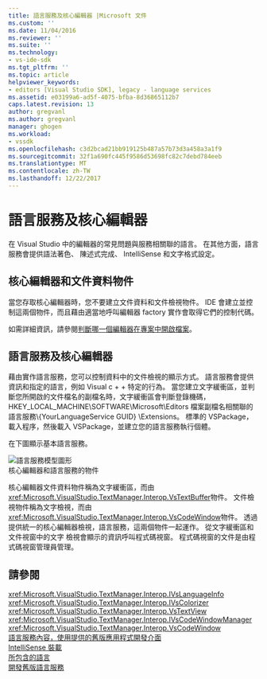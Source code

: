 ```yaml
---
title: 語言服務及核心編輯器 |Microsoft 文件
ms.custom: ''
ms.date: 11/04/2016
ms.reviewer: ''
ms.suite: ''
ms.technology:
- vs-ide-sdk
ms.tgt_pltfrm: ''
ms.topic: article
helpviewer_keywords:
- editors [Visual Studio SDK], legacy - language services
ms.assetid: e03199a6-ad5f-4075-bfba-8d36865112b7
caps.latest.revision: 13
author: gregvanl
ms.author: gregvanl
manager: ghogen
ms.workload:
- vssdk
ms.openlocfilehash: c3d2bcad21bb919125b487a57b73d3a458a3a1f9
ms.sourcegitcommit: 32f1a690fc445f9586d53698fc82c7debd784eeb
ms.translationtype: MT
ms.contentlocale: zh-TW
ms.lasthandoff: 12/22/2017
---
```

# <a name="language-services-and-the-core-editor"></a>語言服務及核心編輯器
在 Visual Studio 中的編輯器的常見問題與服務相關聯的語言。 在其他方面，語言服務會提供語法著色、 陳述式完成、 IntelliSense 和文字格式設定。  
  
## <a name="core-editors-and-document-data-objects"></a>核心編輯器和文件資料物件  
 當您存取核心編輯器時，您不要建立文件資料和文件檢視物件。 IDE 會建立並控制這兩個物件，而且藉由適當地呼叫編輯器 factory 實作會取得它們的控制代碼。  
  
 如需詳細資訊，請參閱[判斷哪一個編輯器在專案中開啟檔案](../extensibility/internals/determining-which-editor-opens-a-file-in-a-project.md)。  
  
## <a name="language-services-and-the-core-editor"></a>語言服務及核心編輯器  
 藉由實作語言服務，您可以控制資料中的文件檢視的顯示方式。 語言服務會提供資訊和指定的語言，例如 Visual c + + 特定的行為。 當您建立文字緩衝區，並判斷您所開啟的文件檔名的副檔名時，文字緩衝區會判斷登錄機碼，HKEY_LOCAL_MACHINE\SOFTWARE\Microsoft\Editors 檔案副檔名相關聯的語言服務\\{YourLanguageService GUID} \Extensions。 標準的 VSPackage，載入程序，然後載入 VSPackage，並建立您的語言服務執行個體。  
  
 在下圖顯示基本語言服務。  
  
 ![語言服務模型圖形](../extensibility/media/vslanguageservicemodel.gif "vsLanguageServiceModel")  
核心編輯器和語言服務的物件  
  
 核心編輯器文件資料物件稱為文字緩衝區，而由<xref:Microsoft.VisualStudio.TextManager.Interop.VsTextBuffer>物件。 文件檢視物件稱為文字檢視，而由<xref:Microsoft.VisualStudio.TextManager.Interop.VsCodeWindow>物件。 透過提供統一的核心編輯器檢視，語言服務，這兩個物件一起運作。 從文字緩衝區和文件視窗中的文字 檢視會顯示的資訊呼叫程式碼視窗。 程式碼視窗的文件是由程式碼視窗管理員管理。  
  
## <a name="see-also"></a>請參閱  
 <xref:Microsoft.VisualStudio.TextManager.Interop.IVsLanguageInfo>   
 <xref:Microsoft.VisualStudio.TextManager.Interop.IVsColorizer>   
 <xref:Microsoft.VisualStudio.TextManager.Interop.VsTextView>   
 <xref:Microsoft.VisualStudio.TextManager.Interop.IVsCodeWindowManager>   
 <xref:Microsoft.VisualStudio.TextManager.Interop.VsCodeWindow>   
 [語言服務內容，使用提供的舊版應用程式開發介面](../extensibility/providing-a-language-service-context-by-using-the-legacy-api.md)   
 [IntelliSense 裝載](../extensibility/intellisense-hosting.md)   
 [所包含的語言](../extensibility/contained-languages.md)   
 [開發舊版語言服務](../extensibility/internals/developing-a-legacy-language-service.md)